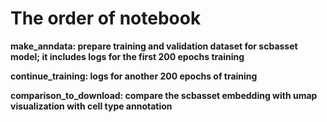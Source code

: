 # The order of notebook
**make_anndata: prepare training and validation dataset for scbasset model; it includes logs for the first 200 epochs training** 

**continue_training: logs for another 200 epochs of training**

**comparison_to_download: compare the scbasset embedding with umap visualization with cell type annotation**
